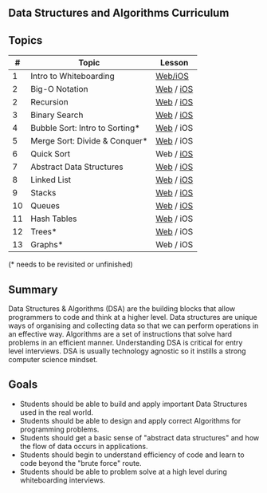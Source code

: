 ## Data Structures and Algorithms Curriculum

## Topics

| # | Topic | Lesson |
|---| ---   | ---    |
| 1 | Intro to Whiteboarding | [Web/iOS](https://github.com/joinpursuit/DSA-Curriculum/tree/master/intro_to_whiteboarding)
| 2 | Big-O Notation | [Web](https://github.com/joinpursuit/DSA-Curriculum/tree/master/big_o_notation/web) / [iOS](https://github.com/joinpursuit/DSA-Curriculum/tree/master/big_o_notation/ios)
| 2 | Recursion | [Web](https://github.com/joinpursuit/DSA-Curriculum/blob/master/Recursion/web) / [iOS](https://github.com/joinpursuit/DSA-Curriculum/blob/master/Recursion/lesson-swift.md)
| 3 | Binary Search | [Web](https://github.com/joinpursuit/DSA-Curriculum/tree/master/binary_search/web) / [iOS](https://github.com/joinpursuit/DSA-Curriculum/tree/master/binary_search/ios)
| 4 | Bubble Sort: Intro to Sorting* | [Web](https://github.com/joinpursuit/DSA-Curriculum/tree/master/bubble_sort/web) / iOS
| 5 | Merge Sort: Divide & Conquer*  | [Web](https://github.com/joinpursuit/DSA-Curriculum/tree/master/merge_sort/web) / iOS
| 6 | Quick Sort | Web / [iOS](./quicksort/ios)
| 7 | Abstract Data Structures  | [Web](https://github.com/joinpursuit/DSA-Curriculum/tree/master/abstract_data_structures/web) / [iOS](https://github.com/joinpursuit/DSA-Curriculum/blob/master/Abstract%20Data%20Structures/lesson-swift.md)
| 8 | Linked List | [Web](https://github.com/joinpursuit/DSA-Curriculum/tree/master/linked_lists/web) / [iOS](https://github.com/joinpursuit/DSA-Curriculum/blob/master/Linked%20List/lesson-swift.md)
| 9 | Stacks | [Web](https://github.com/joinpursuit/DSA-Curriculum/tree/master/Stacks/web) / [iOS](https://github.com/joinpursuit/DSA-Curriculum/blob/master/Stacks/lesson-swift.md)
| 10 | Queues | [Web](https://github.com/joinpursuit/DSA-Curriculum/blob/master/Queues/web) / [iOS](https://github.com/joinpursuit/DSA-Curriculum/blob/master/Queues/lesson-swift.md)
| 11 | Hash Tables | [Web](https://github.com/joinpursuit/DSA-Curriculum/tree/master/hash_tables/web) / iOS
| 12 | Trees* | [Web](https://github.com/joinpursuit/DSA-Curriculum/blob/master/Trees/web) / iOS
| 13 | Graphs* | Web / iOS


(* needs to be revisited or unfinished)

## Summary
Data Structures & Algorithms (DSA) are the building blocks that allow programmers to code and think at a higher level. Data structures are unique ways of organising and collecting data so that we can perform operations in an effective way. Algorithms are a set of instructions that solve hard problems in an efficient manner. Understanding DSA is critical for entry level interviews. DSA is usually technology agnostic so it instills a strong computer science mindset.

## Goals

- Students should be able to build and apply important Data Structures used in the real world.
- Students should be able to design and apply correct Algorithms for programming problems.
- Students should get a basic sense of "abstract data structures" and how the flow of data occurs in applications.
- Students should begin to understand efficiency of code and learn to code beyond the "brute force" route.
- Students should be able to problem solve at a high level during whiteboarding interviews.
